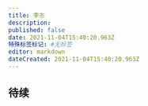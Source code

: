 ```yaml
---
title: 李志
description:
published: false
date: 2021-11-04T15:40:20.963Z
特殊标签标记: #无标签
editor: markdown
dateCreated: 2021-11-04T15:40:20.963Z
---
```


## 待续

